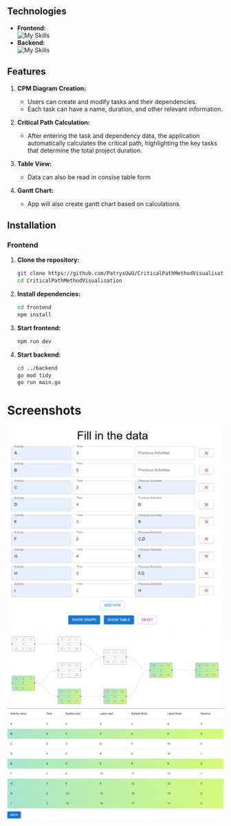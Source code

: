 ## Technologies

- **Frontend:**<br>
  ![My Skills](https://skillicons.dev/icons?i=react,ts)
- **Backend:**<br>
  ![My Skills](https://skillicons.dev/icons?i=go)

## Features

1. **CPM Diagram Creation:**
   - Users can create and modify tasks and their dependencies.
   - Each task can have a name, duration, and other relevant information.

2. **Critical Path Calculation:**
   - After entering the task and dependency data, the application automatically calculates the critical path, highlighting the key tasks that determine the total project duration.

3. **Table View:**
    - Data can also be read in consise table form

4. **Gantt Chart:**
    - App will also create gantt chart based on calculations

## Installation

### Frontend

1. **Clone the repository:**
   ```bash
   git clone https://github.com/PatrysUwU/CriticalPathMethodVisualisation
   cd CriticalPathMethodVisualisation
   ```
2. **Install dependencies:**
    ```bash
    cd frontend
    npm install
    ```
3. **Start frontend:**
    ```bash
    npm run dev
    ```
4. **Start backend:**
    ```bash
    cd ../backend
    go mod tidy
    go run main.go
    ```
# Screenshots
![homePage](screenshots/homePage.png)
![graphPage](screenshots/graph.png)
![table](screenshots/table.png)
